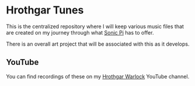 # Hrothgar Tunes

This is the centralized repository where I will keep various music files that
are created on my journey through what [Sonic Pi](http://sonic-pi.net) has to
offer.

There is an overall art project that will be associated with this as it develops.

## YouTube

You can find recordings of these on my
[Hrothgar Warlock](https://www.youtube.com/channel/UCV81Zah5xOqX5npwF30WZBg)
YouTube channel.
